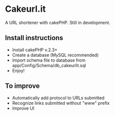 Cakeurl.it
==========

A URL shortener with cakePHP. 
Still in development. 

Install instructions
--------------------
* Install cakePHP v.2.3+
* Create a database (MySQL recommended)
* Import schema file to database from app/Config/Schema/db_cakeurlit.sql
* Enjoy!

To improve
---------
* Automatically add protocol to URLs submitted 
* Recognize links submitted without "www" prefix
* Improve UI
